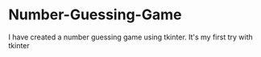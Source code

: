 # Number-Guessing-Game
I have created a number guessing game using tkinter. It's my first try with tkinter
